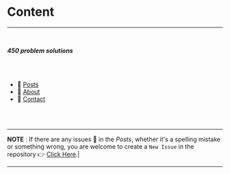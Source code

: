 # Content
---

<br>

***450 problem solutions***

<br>
<br>

* 📝 [Posts](posts.md)
* 🤵 [About](about.md)
* 🤙 [Contact](contact.md)

<br>
<br>


---
**NOTE** :  If there are any issues 😬 in the *Posts*, whether it's a spelling mistake or something wrong, you are welcome to create a `New Issue` in the repository 👉 [Click Here](https://github.com/jaswanth-0821/450_DSA_Problems/issues "Issues").|

---
